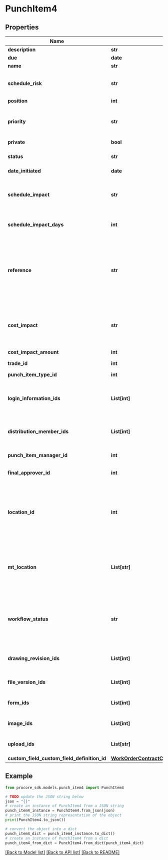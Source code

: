 # PunchItem4


## Properties

Name | Type | Description | Notes
------------ | ------------- | ------------- | -------------
**description** | **str** | Description | [optional] 
**due** | **date** | Due date | [optional] 
**name** | **str** | Name | 
**schedule_risk** | **str** | Assessed risk level of on-time completion | [optional] 
**position** | **int** | Position | [optional] 
**priority** | **str** | Punch item priority - &#39;low&#39;, &#39;medium&#39;, &#39;high&#39; | [optional] 
**private** | **bool** | Privacy status | [optional] 
**status** | **str** | Status - &#39;open&#39; or &#39;closed&#39; | [optional] 
**date_initiated** | **date** | Date created | [optional] 
**schedule_impact** | **str** | Schedule impact status - yes_known, yes_unknown, no_impact, tbd, n_a | [optional] 
**schedule_impact_days** | **int** | Schedule impact value in days | [optional] 
**reference** | **str** | Used to create a reference point between a punch item within Procore and a corresponding punch item outside of Procore | [optional] 
**cost_impact** | **str** | Cost impact status - yes_known, yes_unknown, no_impact, tbd, n_a | [optional] 
**cost_impact_amount** | **int** | Cost impact amount | [optional] 
**trade_id** | **int** | Trade ID | [optional] 
**punch_item_type_id** | **int** | Punch Item Type ID | [optional] 
**login_information_ids** | **List[int]** | Array of the User IDs of the Punch Item Assignments | [optional] 
**distribution_member_ids** | **List[int]** | Array of the User IDs of the Distribution Members | [optional] 
**punch_item_manager_id** | **int** | Punch Item Manager ID | [optional] 
**final_approver_id** | **int** | Punch Item Final Approver ID | [optional] 
**location_id** | **int** | The ID of the Location of the Punch Item. &#x60;location_id&#x60; takes precedence over &#x60;mt_location&#x60; | [optional] 
**mt_location** | **List[str]** | Use this for creating a new multi-tier or single-tier Location. This will be ignored if &#x60;location_id&#x60; is provided. | [optional] 
**workflow_status** | **str** | Workflow status of the Punch Item. These are more granular statuses in the punch item workflow. | [optional] 
**drawing_revision_ids** | **List[int]** | Drawing Revisions to attach to the response | [optional] 
**file_version_ids** | **List[int]** | File Versions to attach to the response | [optional] 
**form_ids** | **List[int]** | Forms to attach to the response | [optional] 
**image_ids** | **List[int]** | Images to attach to the response | [optional] 
**upload_ids** | **List[str]** | Uploads to attach to the response | [optional] 
**custom_field_custom_field_definition_id** | [**WorkOrderContractCustomFieldCustomFieldDefinitionId**](WorkOrderContractCustomFieldCustomFieldDefinitionId.md) |  | [optional] 

## Example

```python
from procore_sdk.models.punch_item4 import PunchItem4

# TODO update the JSON string below
json = "{}"
# create an instance of PunchItem4 from a JSON string
punch_item4_instance = PunchItem4.from_json(json)
# print the JSON string representation of the object
print(PunchItem4.to_json())

# convert the object into a dict
punch_item4_dict = punch_item4_instance.to_dict()
# create an instance of PunchItem4 from a dict
punch_item4_from_dict = PunchItem4.from_dict(punch_item4_dict)
```
[[Back to Model list]](../README.md#documentation-for-models) [[Back to API list]](../README.md#documentation-for-api-endpoints) [[Back to README]](../README.md)


